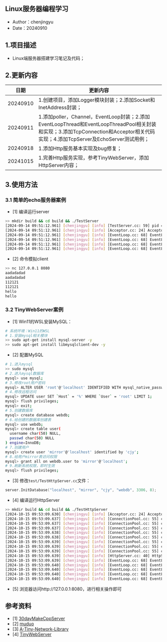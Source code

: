 ## Linux服务器编程学习
 - Author：chenjingyu
 - Date：20240910

## 1.项目描述
 - Linux端服务器搭建学习笔记及代码；

## 2.更新内容
日期 | 更新内容
--|--
20240910 | 1.创建项目，添加Logger模块封装；2.添加Socket和InetAddress封装；
20240911 | 1.添加poller，Channel，EventLoop封装；2.添加EventLoopThread和EventLoopThreadPool相关封装和实现；3.添加TcpConnection和Acceptor相关代码实现；4.添加TcpServer及EchoServer测试用例；
20240918 | 1.添加Http服务基本实现及bug修复；
20241015 | 1.完善Http服务实现，参考TinyWebServer，添加HttpServer内容；

## 3.使用方法
### 3.1 简单的echo服务器案例
 - [1] 编译运行server
```bash
>> mkdir build && cd build && ./TestServer
[2024-09-14 09:51:12.961] [chenjingyu] [info] [TestServer.cc: 59] pid = 2485
[2024-09-14 09:51:12.961] [chenjingyu] [info] [Acceptor.cc: 24] Acceptor create nonblocking socket [fd = 6]
[2024-09-14 09:51:12.961] [chenjingyu] [info] [EventLoop.cc: 68] EventLoop start looping.
[2024-09-14 09:51:12.961] [chenjingyu] [info] [EventLoop.cc: 68] EventLoop start looping.
[2024-09-14 09:51:12.961] [chenjingyu] [info] [EventLoop.cc: 68] EventLoop start looping.
[2024-09-14 09:51:12.961] [chenjingyu] [info] [EventLoop.cc: 68] EventLoop start looping.
```
 - [2] 命令模拟client
```bash
>> nc 127.0.0.1 8080
aadadadad
aadadadad
112121
112121
hello
hello
```
### 3.2 TinyWebServer案例
 - [1] Win11的WSL安装MySQL：
 ```bash
# 系统环境：Win11的WSL
# 1.安装mysql相关模块
>> sudo apt-get install mysql-server -y
>> sudo apt-get install libmysqlclient-dev -y
 ```
 - [2] 配置MySQL
```bash
# 1.进入mysql
>> sudo mysql
# 2.进入mysql数据库
mysql> use mysql;
# 3.修改root用户密码
mysql> ALTER USER 'root'@'localhost' IDENTIFIED WITH mysql_native_password BY '123456';
# 4.修改远程访问
mysql> UPDATE user SET `Host` = '%' WHERE `User` = 'root' LIMIT 1;
mysql> flush privileges;
mysql> exit;
# 5.创建数据库
mysql> create database webdb;
# 6.给创建的数据库创建表
mysql> use webdb;
mysql> create table user(
  username char(50) NULL,
  passwd char(50) NULL
) engine=InnoDB;
# 7.创建用户
mysql> create user 'mirror'@'localhost' identified by 'cjy';
# 8.给用户mirror表访问权限
mysql> grant all on webdb.user to 'mirror'@'localhost';
# 9.刷新系统权限，即时生效
mysql> flush privileges;
```
 - [3] 修改`test/TestHttpServer.cc`文件：
```C++
server.InitDatabase("localhost", "mirror", "cjy", "webdb", 3306, 8);
```
 - [4] 编译运行HttpServer
```bash
>> mkdir build && cd build && ./TestHttpServer
[2024-10-15 09:53:09.630] [chenjingyu] [info] [Acceptor.cc: 24] Acceptor create nonblocking socket [fd = 6]
[2024-10-15 09:53:09.637] [chenjingyu] [info] [ConnectionPool.cc: 55] connect mysql succeed!
[2024-10-15 09:53:09.637] [chenjingyu] [info] [ConnectionPool.cc: 55] connect mysql succeed!
[2024-10-15 09:53:09.637] [chenjingyu] [info] [ConnectionPool.cc: 55] connect mysql succeed!
[2024-10-15 09:53:09.638] [chenjingyu] [info] [ConnectionPool.cc: 55] connect mysql succeed!
[2024-10-15 09:53:09.638] [chenjingyu] [info] [ConnectionPool.cc: 55] connect mysql succeed!
[2024-10-15 09:53:09.639] [chenjingyu] [info] [ConnectionPool.cc: 55] connect mysql succeed!
[2024-10-15 09:53:09.639] [chenjingyu] [info] [ConnectionPool.cc: 55] connect mysql succeed!
[2024-10-15 09:53:09.639] [chenjingyu] [info] [ConnectionPool.cc: 55] connect mysql succeed!
[2024-10-15 09:53:09.639] [chenjingyu] [info] [HttpServer.cc: 40] HttpServer [http-server] starts listening on 0.0.0.0:8080.
[2024-10-15 09:53:09.639] [chenjingyu] [info] [EventLoop.cc: 68] EventLoop start looping.
[2024-10-15 09:53:09.640] [chenjingyu] [info] [EventLoop.cc: 68] EventLoop start looping.
[2024-10-15 09:53:09.640] [chenjingyu] [info] [EventLoop.cc: 68] EventLoop start looping.
[2024-10-15 09:53:09.640] [chenjingyu] [info] [EventLoop.cc: 68] EventLoop start looping.
[2024-10-15 09:53:09.640] [chenjingyu] [info] [EventLoop.cc: 68] EventLoop start looping.
```
 - [5] 浏览器访问http://127.0.0.1:8080，进行相关操作即可


## 参考资料
 - [1] [30dayMakeCppServer](https://github.com/yuesong-feng/30dayMakeCppServer)
 - [2] [muduo](https://github.com/chenshuo/muduo)
 - [3] [A-Tiny-Network-Library](https://github.com/Shangyizhou/A-Tiny-Network-Library)
 - [4] [TinyWebServer](https://github.com/qinguoyi/TinyWebServer)

